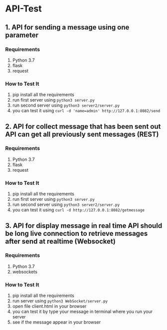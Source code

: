 # API-Test

## 1. API for sending a message using one parameter
### Requirements
1. Python 3.7
2. flask
3. request

### How to Test It
1. pip install all the requirements
2. run first server using `python3 server.py`
3. run second server using `python3 server2/server.py`
4. you can test it using `curl -d 'name=admin' http://127.0.0.1:8082/send`

## 2.  API for collect message that has been sent out API can get all previously sent messages (REST)
### Requirements
1. Python 3.7
2. flask
3. request

### How to Test It
1. pip install all the requirements
2. run first server using `python3 server.py`
3. run second server using `python3 server2/server.py`
4. you can test it using `curl -d http://127.0.0.1:8082/getmessage`

## 3. API for display message in real time API should be long live connection to retrieve messages after send at realtime (Websocket)
### Requirements
1. Python 3.7
2. websockets

### How to Test It
1. pip install all the requirements
2. run server using `python3 WebSocket/server.py`
3. open file client.html in your browser
4. you can test it by type your message in terminal where you run your server
5. see if the message appear in your browser
